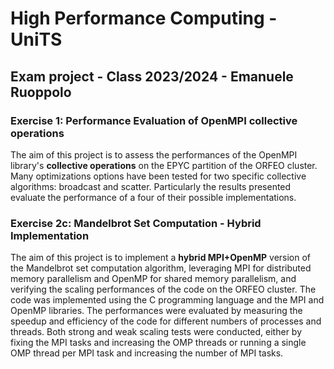 # High Performance Computing - UniTS
## Exam project - Class 2023/2024 - Emanuele Ruoppolo

### Exercise 1: Performance Evaluation of OpenMPI collective operations
The aim of this project is to assess the performances of the OpenMPI library's **collective operations** on the EPYC partition of the ORFEO cluster. Many optimizations options have been tested for two specific collective algorithms: broadcast and scatter. Particularly the results presented evaluate the performance of a four of their possible implementations.
### Exercise 2c: Mandelbrot Set Computation - Hybrid Implementation
The aim of this project is to implement a **hybrid MPI+OpenMP** version of the Mandelbrot set computation algorithm, leveraging MPI for distributed memory parallelism and OpenMP for shared memory parallelism, and verifying the scaling performances of the code on the ORFEO cluster. The code was implemented using the C programming language and the MPI and OpenMP libraries. The performances were evaluated by measuring the speedup and efficiency of the code for different numbers of processes and threads. Both strong and weak scaling tests were conducted, either by fixing the MPI tasks and increasing the OMP threads or running a single OMP thread per MPI task and increasing the number of MPI tasks.
